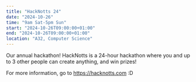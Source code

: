 ```yaml
---
title: "HackNotts 24"
date: "2024-10-26"
time: "9am Sat-5pm Sun"
start: "2024-10-26T09:00:00+01:00"
end: "2024-10-26T09:00:00+01:00"
location: "A32, Computer Science"
---
```


Our annual hackathon! HackNotts is a 24-hour hackathon where you and up to 3 other people can create anything, and win prizes!

For more information, go to https://hacknotts.com :D
